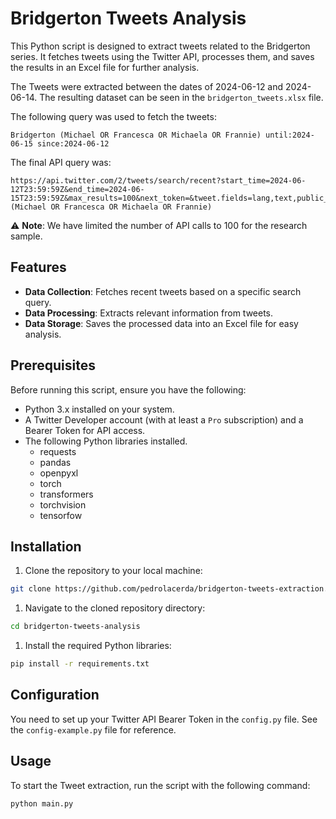 # Bridgerton Tweets Analysis

This Python script is designed to extract tweets related to the Bridgerton series. It fetches tweets using the Twitter API, processes them, and saves the results in an Excel file for further analysis.

The Tweets were extracted between the dates of 2024-06-12 and 2024-06-14. The resulting dataset can be seen in the `bridgerton_tweets.xlsx` file.

The following query was used to fetch the tweets:
```
Bridgerton (Michael OR Francesca OR Michaela OR Frannie) until:2024-06-15 since:2024-06-12
```

The final API query was:
```
https://api.twitter.com/2/tweets/search/recent?start_time=2024-06-12T23:59:59Z&end_time=2024-06-15T23:59:59Z&max_results=100&next_token=&tweet.fields=lang,text,public_metrics&query=Bridgerton (Michael OR Francesca OR Michaela OR Frannie)
```

:warning: **Note**: We have limited the number of API calls to 100 for the research sample.

## Features

- **Data Collection**: Fetches recent tweets based on a specific search query.
- **Data Processing**: Extracts relevant information from tweets.
- **Data Storage**: Saves the processed data into an Excel file for easy analysis.

## Prerequisites

Before running this script, ensure you have the following:

- Python 3.x installed on your system.
- A Twitter Developer account (with at least a `Pro` subscription) and a Bearer Token for API access.
- The following Python libraries installed.
    - requests
    - pandas
    - openpyxl
    - torch
    - transformers
    - torchvision
    - tensorfow

## Installation

1. Clone the repository to your local machine:

```bash
git clone https://github.com/pedrolacerda/bridgerton-tweets-extraction.git
```

1. Navigate to the cloned repository directory:
```bash
cd bridgerton-tweets-analysis
```

1. Install the required Python libraries:
```bash
pip install -r requirements.txt
```

## Configuration

You need to set up your Twitter API Bearer Token in the `config.py` file. See the `config-example.py` file for reference.

## Usage

To start the Tweet extraction, run the script with the following command:
```bash
python main.py
```
